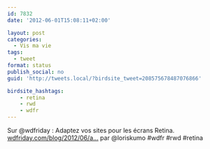 ```yaml
---
id: 7832
date: '2012-06-01T15:08:11+02:00'

layout: post
categories:
  - Vis ma vie
tags:
  - tweet
format: status
publish_social: no
guid: 'http://tweets.local/?birdsite_tweet=208575678487076866'

birdsite_hashtags:
    - retina
    - rwd
    - wdfr
---
```


Sur @wdfriday : Adaptez vos sites pour les écrans Retina. [wdfriday.com/blog/2012/06/a…](http://wdfriday.com/blog/2012/06/adapter-vos-sites-pour-les-ecrans-retina/) par @loriskumo #wdfr #rwd #retina